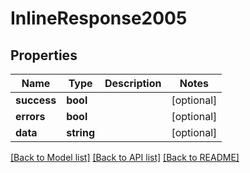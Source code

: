 # InlineResponse2005

## Properties
Name | Type | Description | Notes
------------ | ------------- | ------------- | -------------
**success** | **bool** |  | [optional] 
**errors** | **bool** |  | [optional] 
**data** | **string** |  | [optional] 

[[Back to Model list]](../../README.md#documentation-for-models) [[Back to API list]](../../README.md#documentation-for-api-endpoints) [[Back to README]](../../README.md)

